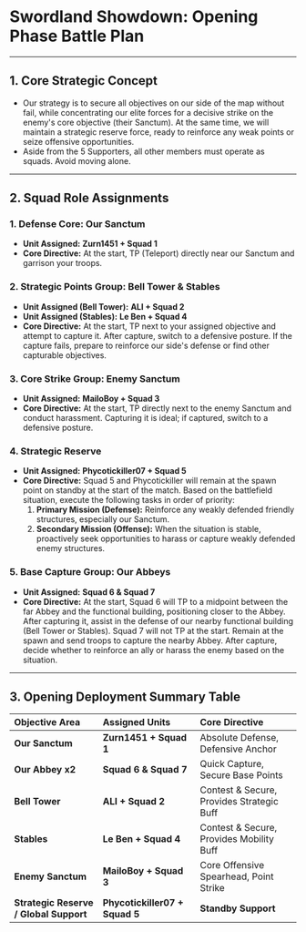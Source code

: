 # Swordland Showdown: Opening Phase Battle Plan
---

## 1. Core Strategic Concept

- Our strategy is to secure all objectives on our side of the map without fail, while concentrating our elite forces for a decisive strike on the enemy's core objective (their Sanctum). At the same time, we will maintain a strategic reserve force, ready to reinforce any weak points or seize offensive opportunities.
- Aside from the 5 Supporters, all other members must operate as squads. Avoid moving alone.

---

## 2. Squad Role Assignments

### 1. Defense Core: Our Sanctum
* **Unit Assigned:** **Zurn1451 + Squad 1**
* **Core Directive:** At the start, TP (Teleport) directly near our Sanctum and garrison your troops.

### 2. Strategic Points Group: Bell Tower & Stables
* **Unit Assigned (Bell Tower):** **ALI + Squad 2**
* **Unit Assigned (Stables):** **Le Ben + Squad 4**
* **Core Directive:** At the start, TP next to your assigned objective and attempt to capture it. After capture, switch to a defensive posture. If the capture fails, prepare to reinforce our side's defense or find other capturable objectives.

### 3. Core Strike Group: Enemy Sanctum
* **Unit Assigned:** **MailoBoy + Squad 3**
* **Core Directive:** At the start, TP directly next to the enemy Sanctum and conduct harassment. Capturing it is ideal; if captured, switch to a defensive posture.

### 4. Strategic Reserve
* **Unit Assigned:** **Phycotickiller07 + Squad 5**
* **Core Directive:** Squad 5 and Phycotickiller will remain at the spawn point on standby at the start of the match. Based on the battlefield situation, execute the following tasks in order of priority:
    1.  **Primary Mission (Defense):** Reinforce any weakly defended friendly structures, especially our Sanctum.
    2.  **Secondary Mission (Offense):** When the situation is stable, proactively seek opportunities to harass or capture weakly defended enemy structures.

### 5. Base Capture Group: Our Abbeys
* **Unit Assigned:** **Squad 6 & Squad 7**
* **Core Directive:** At the start, Squad 6 will TP to a midpoint between the far Abbey and the functional building, positioning closer to the Abbey. After capturing it, assist in the defense of our nearby functional building (Bell Tower or Stables). Squad 7 will not TP at the start. Remain at the spawn and send troops to capture the nearby Abbey. After capture, decide whether to reinforce an ally or harass the enemy based on the situation.

---

## 3. Opening Deployment Summary Table

| Objective Area | Assigned Units | Core Directive |
| :--- | :--- | :--- |
| **Our Sanctum** | **Zurn1451 + Squad 1** | Absolute Defense, Defensive Anchor |
| **Our Abbey x2** | **Squad 6 & Squad 7** | Quick Capture, Secure Base Points |
| **Bell Tower**| **ALI + Squad 2** | Contest & Secure, Provides Strategic Buff |
| **Stables** | **Le Ben + Squad 4** | Contest & Secure, Provides Mobility Buff |
| **Enemy Sanctum** | **MailoBoy + Squad 3** |  Core Offensive Spearhead, Point Strike |
| **Strategic Reserve / Global Support**| **Phycotickiller07 + Squad 5** |  **Standby Support** |

